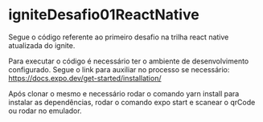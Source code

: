 # igniteDesafio01ReactNative

Segue o código referente ao primeiro desafio na trilha react native atualizada do ignite.

Para executar o código é necessário ter o ambiente de desenvolvimento configurado. Segue o link para auxiliar no processo se necessário: https://docs.expo.dev/get-started/installation/

Após clonar o mesmo e necessário rodar o comando yarn install para instalar as dependências, rodar o comando expo start e  scanear o qrCode ou rodar no emulador.
